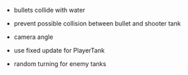 

- bullets collide with water

- prevent possible collision between bullet and shooter tank

- camera angle

- use fixed update for PlayerTank

- random turning for enemy tanks

